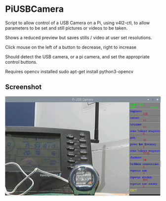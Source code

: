 # PiUSBCamera


Script to allow control of a USB Camera on a Pi, using v4l2-ctl, to allow parameters to be set and still pictures or videos to be taken. 

Shows a reduced preview but saves stills / video at user set resolutions.

Click mouse on the left of a button to decrease, right to increase

Should detect the USB camera, or a pi camera, and set the appropriate control buttons.

Requires opencv installed sudo apt-get install python3-opencv

## Screenshot

![screenshot](screen002.jpg)
